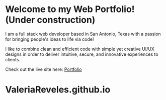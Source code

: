 # Welcome to my Web Portfolio! (Under construction)

I am a full stack web developer based in San Antonio, Texas with a passion for bringing people's ideas to life via code!

I like to combine clean and efficient code with simple yet creative UI/UX designs in order to deliver intuitive, secure, and innovative experiences to clients. 

Check out the live site here: [Portfolio](ValeriaReveles.github.io)


# ValeriaReveles.github.io
